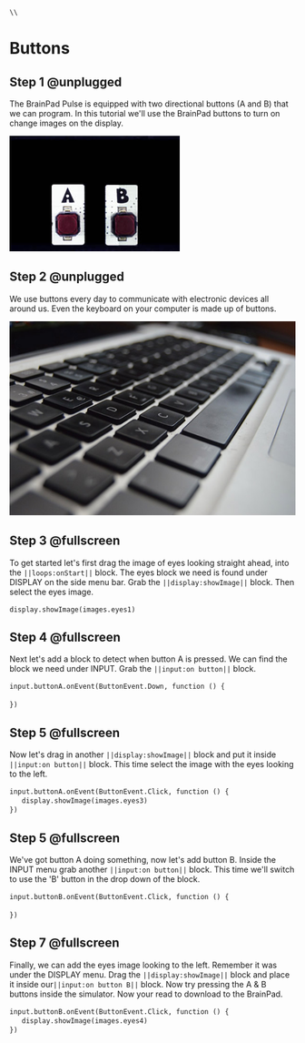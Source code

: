 ```template
\\
```


# Buttons

## Step 1 @unplugged

The BrainPad Pulse is equipped with two directional buttons (A and B) that we can program. In this tutorial we'll use the BrainPad buttons to turn on change images on the display. 

![BrainPad buzzer image](../static/images/buttons.jpg)

## Step 2 @unplugged

We use buttons every day to communicate with electronic devices all around us. Even the keyboard on your computer is made up of buttons. 

![BrainPad buzzer image](../static/images/keys.jpg)

## Step 3 @fullscreen

To get started let's first drag the image of eyes looking straight ahead, into the ``||loops:onStart||`` block. The eyes block we need is found under DISPLAY on the side menu bar. Grab the ``||display:showImage||`` block. Then select the eyes image. 

 ```blocks
display.showImage(images.eyes1)
```

## Step 4 @fullscreen

Next let's add a block to detect when button A is pressed. We can find the block we need under INPUT. Grab the ``||input:on button||`` block. 

 ```blocks
input.buttonA.onEvent(ButtonEvent.Down, function () {
	
})
```

## Step 5 @fullscreen

Now let's drag in another ``||display:showImage||`` block and put it inside ``||input:on button||`` block. This time select the image with the eyes looking to the left. 

 ```blocks
input.buttonA.onEvent(ButtonEvent.Click, function () {
    display.showImage(images.eyes3)
})
```

## Step 5 @fullscreen

We've got button A doing something, now let's add button B. Inside the INPUT menu grab another ``||input:on button||`` block. This time we'll switch to use the 'B' button in the drop down of the block.

 ```blocks
input.buttonB.onEvent(ButtonEvent.Click, function () {
	
})
```

## Step 7 @fullscreen

Finally, we can add the eyes image looking to the left. Remember it was under the DISPLAY menu. Drag the ``||display:showImage||`` block and place it inside our``||input:on button B||`` block. Now try pressing the A & B buttons inside the simulator. Now your read to download to the BrainPad. 
 
 ```blocks
input.buttonB.onEvent(ButtonEvent.Click, function () {
    display.showImage(images.eyes4)
})
```
